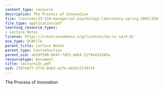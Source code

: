 ```yaml
---
content_type: resource
description: The Process of Innovation
file: /courses/15-310-managerial-psychology-laboratory-spring-2003/2507e4f72ffb8db3e27ee0191273d724_lecture15c.pdf
file_type: application/pdf
learning_resource_types:
- Lecture Notes
license: https://creativecommons.org/licenses/by-nc-sa/4.0/
ocw_type: OCWFile
parent_title: Lecture Notes
parent_type: CourseSection
parent_uid: ab29f590-0b4f-7d55-a0b4-21f9e431d45a
resourcetype: Document
title: lecture15c.pdf
uid: 2507e4f7-2ffb-8db3-e27e-e0191273d724
---
```

The Process of Innovation